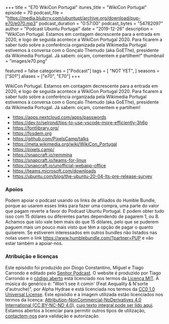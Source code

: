 +++
title = "E70 WikiCon Portugal"
itunes_title = "WikiCon Portugal"
episode = 70
podcast_file = "https://media.blubrry.com/ubuntupt/archive.org/download/pup-e70/e070.mp3"
podcast_duration = "0:57:00"
podcast_bytes = "54782097"
author = "Podcast Ubuntu Portugal"
date = "2019-12-26"
description = "WikiCon Portugal. Estamos em contagem decrescente para a entrada em 2020, e logo de seguida acontece a WikiCon Portugal 2020. Para ficarem a saber tudo sobre a conferência organizada pela Wikimedia Portugal estivemos à conversa com o Gonçalo Themudo (aka GoEThe), presidente da Wikimedia Portugal. Já sabem: oiçam, comentem e partilhem!"
thumbnail = "images/e70.png"

featured = false
categories = ["Podcast"]
tags = [
  "NOT YET",
]
seasons = ["S01"]
aliases = ["e70", "E70"]
+++

WikiCon Portugal. Estamos em contagem decrescente para a entrada em 2020, e logo de seguida acontece a WikiCon Portugal 2020. Para ficarem a saber tudo sobre a conferência organizada pela Wikimedia Portugal estivemos à conversa com o Gonçalo Themudo (aka GoEThe), presidente da Wikimedia Portugal. Já sabem: oiçam, comentem e partilhem!

* https://apps.nextcloud.com/apps/passwords
* https://dev.to/selrond/tips-to-use-vscode-more-efficiently-3h6p
* https://fontlibrary.org/
* https://fosdem.org
* https://github.com/PixelsCamp/talks
* https://meta.wikimedia.org/wiki/WikiCon_Portugal
* https://pixels.camp/
* https://snapcraft.io/remmina
* https://snapcraft.io/teams-for-linux
* https://snapcraft.io/unofficial-webapp-office
* https://teams.microsoft.com/downloads
* https://ubuntu.com/blog/the-ubuntu-20-04-lts-pre-release-survey


### Apoios
Podem apoiar o podcast usando os links de afiliados do Humble Bundle, porque ao usarem esses links para fazer uma compra, uma parte do valor que pagam reverte a favor do Podcast Ubuntu Portugal.
E podem obter tudo isso com 15 dólares ou diferentes partes dependendo de pagarem 1, ou 8.
Achamos que isto vale bem mais do que 15 dólares, pelo que se puderem paguem mais um pouco mais visto que têm a opção de pagar o quanto quiserem.
Se estiverem interessados em outros bundles não listados nas notas usem o link https://www.humblebundle.com/?partner=PUP e vão estar também a apoiar-nos.

### Atribuição e licenças
Este episódio foi produzido por Diogo Constantino, Miguel e Tiago Carrondo e editado pelo [Senhor Podcast](https://senhorpodcast.pt/).
O website é produzido por Tiago Carrondo e o [código aberto](https://gitlab.com/podcastubuntuportugal/website) está licenciado nos termos da [Licença MIT](https://gitlab.com/podcastubuntuportugal/website/main/LICENSE).
A música do genérico é: "Won't see it comin' (Feat Aequality & N'sorte d'autruche)", por Alpha Hydrae e está licenciada nos termos da [CC0 1.0 Universal License](https://creativecommons.org/publicdomain/zero/1.0/).
Este episódio e a imagem utilizada estão licenciados nos termos da licença: [Attribution-NonCommercial-NoDerivatives 4.0 International (CC BY-NC-ND 4.0)](https://creativecommons.org/licenses/by-nc-nd/4.0/), [cujo texto integral pode ser lido aqui](https://creativecommons.org/licenses/by-nc-nd/4.0/legalcode). Estamos abertos a licenciar para permitir outros tipos de utilização, [contactem-nos](https://podcastubuntuportugal.org/contactos) para validação e autorização.

